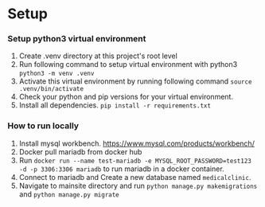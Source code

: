 # Setup

### Setup python3 virtual environment

1. Create .venv directory at this project's root level
2. Run following command to setup virtual environment with python3 `python3 -m venv .venv`
3. Activate this virtual environment by running following command
`source .venv/bin/activate`
4. Check your python and pip versions for your virtual environment.
5. Install all dependencies. `pip install -r requirements.txt`

### How to run locally

1. Install mysql workbench. https://www.mysql.com/products/workbench/
2. Docker pull mariadb from docker hub
3. Run `docker run --name test-mariadb -e MYSQL_ROOT_PASSWORD=test123 -d -p 3306:3306 mariadb` to run mariadb in a docker container.
4. Connect to mariadb and Create a new database named `medicalclinic`.
4. Navigate to mainsite directory and run `python manage.py makemigrations` and `python manage.py migrate`